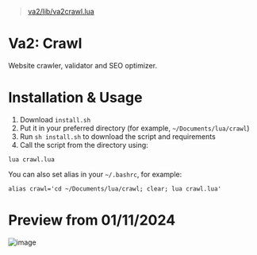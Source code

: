 > [va2/lib/va2crawl.lua](https://github.com/reineimi/va2/blob/main/lib/va2crawl.lua)
# Va2: Crawl
Website crawler, validator and SEO optimizer.

# Installation & Usage
1. Download `install.sh`
2. Put it in your preferred directory (for example, `~/Documents/lua/crawl`)
3. Run `sh install.sh` to download the script and requirements
4. Call the script from the directory using:
```
lua crawl.lua
```

You can also set alias in your `~/.bashrc`, for example:
```
alias crawl='cd ~/Documents/lua/crawl; clear; lua crawl.lua'
```

# Preview from 01/11/2024
![image](https://github.com/user-attachments/assets/8b951014-e8d7-4c37-bdd2-938f9b9c72a1)
